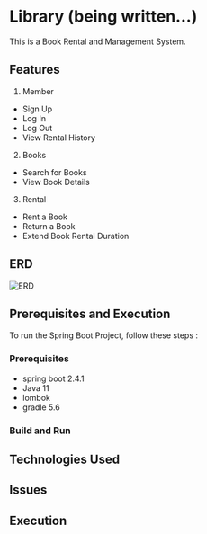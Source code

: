 # Library (being written...)
This is a Book Rental and Management System.

## Features
1) Member
- Sign Up
- Log In
- Log Out
- View Rental History
2) Books
- Search for Books
- View Book Details
3) Rental
- Rent a Book
- Return a Book
- Extend Book Rental Duration

## ERD
![ERD](https://github.com/daseulsong-git/Library/assets/50701343/f836441c-a657-4a11-980e-676484f04c4b)

## Prerequisites and Execution

To run the Spring Boot Project, follow these steps :

### Prerequisites
- spring boot 2.4.1
- Java 11
- lombok
- gradle 5.6

### Build and Run

## Technologies Used

## Issues

## Execution